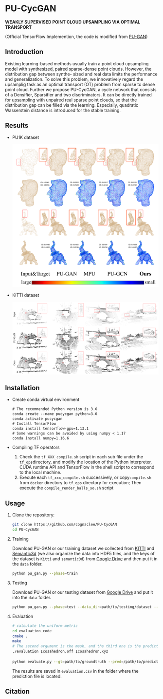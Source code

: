 # PU-CycGAN

**WEAKLY SUPERVISED POINT CLOUD UPSAMPLING VIA OPTIMAL TRANSPORT**

(Official TensorFlow Implemention, the code is modified from [PU-GAN](https://github.com/liruihui/PU-GAN))

## Introduction

Existing learning-based methods usually train a point cloud upsampling model with synthesized, paired sparse-dense point clouds. However, the distribution gap between synthe-
sized and real data limits the performance and generalization. To solve this problem, we innovatively regard the upsamplig task as an optimal transport (OT) problem from sparse to dense point cloud. Further we propose PU-CycGAN, a cycle network that consists of a Densifier, Sparsifier and two discriminators. It can be directly trained for upsampling
with unpaired real sparse point clouds, so that the distribution gap can be filled via the learning. Especially, quadratic Wasserstein distance is introduced for the stable training.

## Results
* PU1K dataset

    ![](Docs/imgs/imagenet.png)

* KITTI dataset

    ![](Docs/imgs/kitti.png)


## Installation

* Create conda virtual environment

    ```shell
    # The recommended Python version is 3.6
    conda create --name pucycgan python=3.6
    conda activate pucycgan
    # Install TensorFlow
    conda install tensorflow-gpu=1.13.1
    # Some warnings can be avoided by using numpy < 1.17
    conda install numpy=1.16.6
    ```

* Compiling TF operators

    1. Check the `tf_XXX_compile.sh` script in each sub file under the `tf_ops`directory, and modify the location of the Python interpreter, CUDA runtime API and TensorFlow in the shell script to correspond to the local machine.
    2. Execute each `tf_xxx_compile.sh` successively, or copy`compile.sh` from `docker` directory to `tf_ops` directory for execution; Then execute the `compile_render_balls_so.sh` script


## Usage

1. Clone the repository:

    ```bash
    git clone https://github.com/cognaclee/PU-CycGAN
    cd PU-CycGAN
    ```

2. Training

    Download PU-GAN or our training dataset we collected from [KITTI](http://www.cvlibs.net/datasets/kitti/) and [Semantic3d](http://www.semantic3d.net) (we also organize the data into HDF5 files, and the keys of the dataset is `Kitti` and `semantic3d`) from [Google Drive](https://drive.google.com/drive/folders/1SJhQmvLe53aKAJR_EOcKgr323DeZYiNR?usp=sharing) and then put it in the `data` folder.

    ```bash
    python pu_gan.py --phase=train
    ```

3. Testing

    Download PU-GAN or our testing dataset from [Google Drive](https://drive.google.com/drive/folders/1SJhQmvLe53aKAJR_EOcKgr323DeZYiNR?usp=sharing) and put it into the `data` folder.

    ```bash
    python pu_gan.py --phase=test --data_dir=path/to/testing/dataset --log_dir=path/to/trained/model --out_folder=path/to/output/folder
    ```

4. Evaluation

    ```bash
    # calculate the uniform metric
    cd evaluation_code
    cmake .
    make
    # The second argument is the mesh, and the third one is the predicted points
    ./evaluation Icosahedron.off Icosahedron.xyz

    python evaluate.py --gt=path/to/groundtruth --pred=/path/to/prediction
    ```

   The results are saved in `evaluation.csv` in the folder where the prediction file is located.

## Citation
